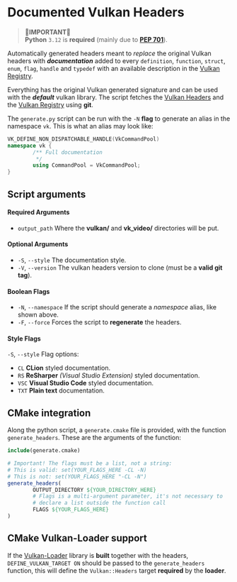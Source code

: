 # Documented Vulkan Headers

> 🔴**IMPORTANT**🔴<br>
> **Python** `3.12` is **required** (mainly due to [**PEP 701**](https://docs.python.org/3/whatsnew/3.12.html#whatsnew312-pep701)).

Automatically generated headers meant to *replace* the original Vulkan headers with
***documentation*** added to every `definition`, `function`, `struct`, `enum`, `flag`,
`handle` and `typedef` with an available description in the
[Vulkan Registry](https://registry.khronos.org/vulkan/specs/1.3-extensions/man/html/).

Everything has the original Vulkan generated signature and can be used with the ***default*** vulkan library.
The script fetches the [Vulkan Headers](https://github.com/KhronosGroup/Vulkan-Headers) and the
[Vulkan Registry](https://github.com/KhronosGroup/Vulkan-Registry) using **git**.

The `generate.py` script can be run with the `-N` **flag** to generate an alias in the namespace `vk`. 
This is what an alias may look like:

```c++
VK_DEFINE_NON_DISPATCHABLE_HANDLE(VkCommandPool)
namespace vk {
        /** Full documentation
         */
        using CommandPool = VkCommandPool;
}
```

## Script arguments

#### Required Arguments
 - `output_path` Where the **vulkan/** and **vk_video/** directories will be put.

#### Optional Arguments
 - `-S`, `--style` The documentation style.
 - `-V`, `--version` The vulkan headers version to clone (must be a **valid git tag**).

#### Boolean Flags
 - `-N`, `--namespace` If the script should generate a *namespace* alias, like shown above.
 - `-F`, `--force` Forces the script to **regenerate** the headers.

#### Style Flags

`-S`, `--style` Flag options:
 - `CL` **CLion** styled documentation.
 - `RS` **ReSharper** *(Visual Studio Extension)* styled documentation.
 - `VSC` **Visual Studio Code** styled documentation.
 - `TXT` **Plain text** documentation.

## CMake integration

Along the python script, a `generate.cmake` file is provided, with the function `generate_headers`.
These are the arguments of the function:

```cmake
include(generate.cmake)

# Important! The flags must be a list, not a string:
# This is valid: set(YOUR_FLAGS_HERE -CL -N)
# This is not: set(YOUR_FLAGS_HERE "-CL -N")
generate_headers(
        OUTPUT_DIRECTORY ${YOUR_DIRECTORY_HERE}
        # Flags is a multi-argument parameter, it's not necessary to
        # declare a list outside the function call
        FLAGS ${YOUR_FLAGS_HERE}
)
```

## CMake Vulkan-Loader support

If the [Vulkan-Loader](https://github.com/KhronosGroup/Vulkan-Loader) library is
**built** together with the headers, `DEFINE_VULKAN_TARGET ON` should be passed
to the `generate_headers` function, this will define the `Vulkan::Headers` target
**required** by the **loader**.
